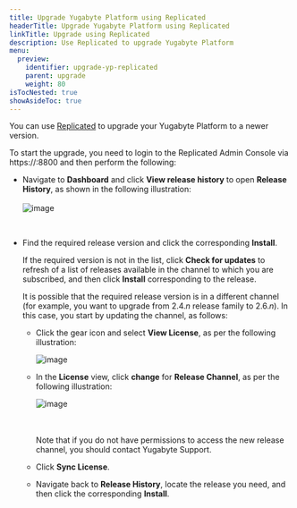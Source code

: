 ```yaml
---
title: Upgrade Yugabyte Platform using Replicated
headerTitle: Upgrade Yugabyte Platform using Replicated
linkTitle: Upgrade using Replicated
description: Use Replicated to upgrade Yugabyte Platform
menu:
  preview:
    identifier: upgrade-yp-replicated
    parent: upgrade
    weight: 80
isTocNested: true
showAsideToc: true
---
```


You can use [Replicated](https://www.replicated.com/) to upgrade your Yugabyte Platform to a newer version.

To start the upgrade, you need to login to the Replicated Admin Console via https://:8800 and then perform the following:

- Navigate to **Dashboard** and click **View release history** to open **Release History**, as shown in the following illustration:<br><br>
  ![image](/images/yb-platform/upgrade-replicated1.png)



<br>

- Find the required release version and click the corresponding **Install**.

  If the required version is not in the list, click **Check for updates** to refresh of a list of releases available in the channel to which you are subscribed, and then click **Install** corresponding to the release.

  It is possible that the required release version is in a different channel (for example, you want to upgrade from 2.4.*n* release family to 2.6.*n*). In this case, you start by updating the channel, as follows:
  - Click the gear icon and select **View License**, as per the following illustration:<br>

    ![image](/images/yb-platform/upgrade-replicated2.png)

  - In the **License** view, click **change** for **Release Channel**, as per the following illustration:<br>

    ![image](/images/yb-platform/upgrade-replicated3.png)

    <br><br>Note that if you do not have permissions to access the new release channel, you should contact Yugabyte Support.

  - Click **Sync License**.

  - Navigate back to **Release History**, locate the release you need, and then click the corresponding **Install**.